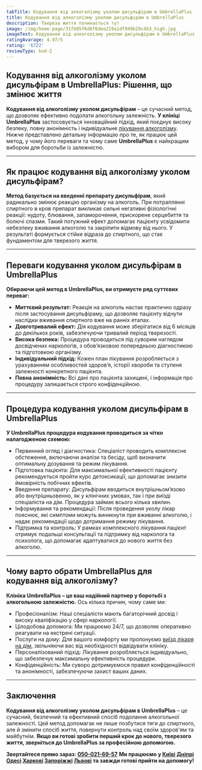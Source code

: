 ```yaml
---
tabTitle: Кодування від алкоголізму уколом дисульфірам в UmbrellaPlus
title: Кодування від алкоголізму уколом дисульфірам в UmbrellaPlus
description: Твереза ​​життя починається тут
image: /img/home-page/31fb05f6d6f6dee219a1df949b29c4b3_high.jpg
imageText: Кодування від алкоголізму уколом дисульфірам в UmbrellaPlus
ratingAvarage: 4.97/5
rating: '6722'
reviewType: kod-2
---
```


## Кодування від алкоголізму уколом дисульфірам в UmbrellaPlus: Рішення, що змінює життя

**Кодування від алкоголізму уколом дисульфірам** – це сучасний метод, що дозволяє ефективно подолати алкогольну залежність. **У клініці UmbrellaPlus** застосовується інноваційний підхід, який поєднує високу безпеку, повну анонімність і індивідуальне [лікування алкоголізму](https://umbrella-plus.com.ua/uk/services/lechenie-alkogolizma-ua/). Нижче представлено детальну інформацію про те, як працює цей метод, у чому його переваги та чому саме **UmbrellaPlus** є найкращим вибором для боротьби із залежністю.

***

## Як працює кодування від алкоголізму уколом дисульфірам?

**Метод базується на введенні препарату дисульфірам**, який радикально змінює реакцію організму на алкоголь. При потраплянні спиртного в кров препарат викликає сильні негативні фізіологічні реакції: нудоту, блювання, запаморочення, прискорене серцебиття та болючі спазми. Такий потужний ефект допомагає пацієнту усвідомити небезпеку вживання алкоголю та закріпити відмову від нього. У результаті формується стійке відраза до спиртного, що стає фундаментом для тверезого життя.

***

## Переваги кодування уколом дисульфірам в UmbrellaPlus

**Обираючи цей метод в UmbrellaPlus, ви отримуєте ряд суттєвих переваг:**

* **Миттєвий результат:** Реакція на алкоголь настає практично одразу після застосування дисульфіраму, що дозволяє пацієнту відчути наслідки вживання спиртного вже на ранніх етапах.
* **Довготривалий ефект:** Дія кодування може зберігатися від 6 місяців до декількох років, забезпечуючи тривалий період тверезості.
* **Висока безпека:** Процедура проводиться під суворим наглядом досвідчених наркологів, з обов’язковою попередньою діагностикою та підготовкою організму.
* **Індивідуальний підхід:** Кожен план лікування розробляється з урахуванням особливостей здоров’я, історії хвороби та ступеня залежності конкретного пацієнта.
* **Повна анонімність:** Всі дані про пацієнта захищені, і інформація про процедуру залишається строго конфіденційною.

***

## Процедура кодування уколом дисульфірам в UmbrellaPlus

**У UmbrellaPlus процедура кодування проводиться за чітко налагодженою схемою:**

* Первинний огляд і діагностика: Спеціаліст проводить комплексне обстеження, включаючи аналізи та бесіду, щоб визначити оптимальну дозування та режим лікування.
* Підготовка пацієнта: Для максимальної ефективності пацієнту рекомендується пройти курс детоксикації, що допомагає знизити ймовірність побічних ефектів.
* Введення препарату: Дисульфірам вводиться внутрішньом’язово або внутрішньовенно, як у клінічних умовах, так і при виїзді спеціаліста на дім. Процедура займає всього кілька хвилин.
* Інформування та рекомендації: Після проведення уколу лікар пояснює, які симптоми можуть виникнути при вживанні алкоголю, і надає рекомендації щодо дотримання режиму лікування.
* Підтримка та контроль: У рамках комплексного лікування пацієнт отримує подальші консультації та підтримку від нарколога та психолога, що допомагає адаптуватися до нового життя без алкоголю.

***

## Чому варто обрати UmbrellaPlus для кодування від алкоголізму?

**Клініка UmbrellaPlus – це ваш надійний партнер у боротьбі з алкогольною залежністю.** Ось кілька причин, чому саме ми:

* Професіоналізм: Наші спеціалісти мають багаторічний досвід і високу кваліфікацію у сфері наркології.
* Цілодобова допомога: Ми працюємо 24/7, що дозволяє оперативно реагувати на екстрені ситуації.
* Послуги на дому: Для вашого комфорту ми пропонуємо [виїзд лікаря на дім](https://umbrella-plus.com.ua/uk/services/vivod-iz-zapoia-na-domy-umbrellaplus-ua/), звільняючи вас від необхідності відвідувати клініку.
* Персоналізований підхід: Лікування розробляється індивідуально, що забезпечує максимальну ефективність процедури.
* Конфіденційність: Ми суворо дотримуємося правил конфіденційності та анонімності, забезпечуючи захист ваших даних.

***

## Заключення

**Кодування від алкоголізму уколом дисульфірам в UmbrellaPlus** – це сучасний, безпечний та ефективний спосіб подолання алкогольної залежності. Цей метод допомагає не лише позбутися тяги до спиртного, але й змінити спосіб життя, повернути контроль над своїм здоров'ям та майбутнім. **Якщо ви готові зробити перший крок до нового, тверезого життя, зверніться до UmbrellaPlus за професійною допомогою.**

**Звертайтеся прямо зараз: [050-021-69-57](tel:0500216957)**
**Ми працюємо у [Київі](https://umbrella-plus.com.ua/uk/kiev/) [Дніпрі](https://umbrella-plus.com.ua/uk/dnepr/) [Одесі](https://umbrella-plus.com.ua/uk/lechenie-alc/) [Харкові](https://umbrella-plus.com.ua/uk/kharkiv/) [Запоріжжі](https://umbrella-plus.com.ua/uk/zaporozie/) [Львові](https://umbrella-plus.com.ua/uk/lviv/) та завжди готові прийти на допомогу!**
